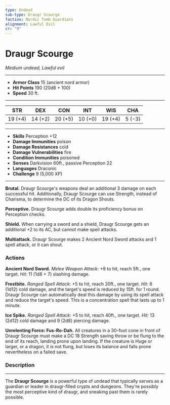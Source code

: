 ```yaml
---
type: Undead
sub-type: Draugr Scourge
faction: Nordic Tomb Guardians
alignment: Lawful Evil
cr: "9"
---
```

# Draugr Scourge
*Medium undead, Lawful evil*  
___  
- **Armor Class** 15 (ancient nord armor)  
- **Hit Points** 190 (20d8 + 100)  
- **Speed** 30 ft.  
___  
| **STR** | **DEX** | **CON** | **INT** | **WIS** | **CHA** |  
|:-------:|:-------:|:-------:|:-------:|:-------:|:-------:|  
| 19 (+4) | 14 (+2) | 20 (+5) | 10 (+0) | 19 (+4) | 5 (-3) |  
___  
- **Skills** Perception +12  
- **Damage Immunities** poison  
- **Damage Resistances** cold  
- **Damage Vulnerabilities** fire  
- **Condition Immunities** poisoned  
- **Senses** Darkvision 60ft., passive Perception 22  
- **Languages** Draconic  
- **Challenge** 9 (5,000 XP)  
___  
**Brutal.** Draugr Scourge's weapons deal an additional 3 damage on each successful hit. Additionally, Draugr Scourge can use Strength, instead of Charisma, to determine the DC of its Dragon Shouts.  

**Perceptive.** Draugr Scourge adds double its proficiency bonus on Perception checks.  

**Shield.** When carrying a sword and a shield, Draugr Scourge gets an additional +2 to its AC, but cannot make spell attacks.  

**Multiattack.** Draugr Scourge makes 2 Ancient Nord Sword attacks and 1 spell attack, or it can shout.  

### Actions  

**Ancient Nord Sword.** *Melee Weapon Attack:* +8 to hit, reach 5ft., one target. *Hit:* 11 (1d8 + 7) slashing damage.  

**Frostbite.** *Ranged Spell Attack:* +5 to hit, reach 20ft., one target. *Hit:* 6 (1d12) cold damage, and the target's speed is reduced by 15ft. for 1 round. Draugr Scourge can automatically deal this damage by using its spell attack and reduce the target's speed. This is a concentration spell that lasts up to 1 minute.  

**Ice Spike.** *Ranged Spell Attack:* +5 to hit, reach 40ft., one target. *Hit:* 13 (2d12) cold damage and 9 (2d8) piercing damage.  

**Unrelenting Force: Fus-Ro-Dah.** All creatures in a 30-foot cone in front of Draugr Scourge must make a DC 18 Strength saving throw or be flung to the end of its reach, landing prone upon landing. If the creature is Huge or larger, or a dragon, it is not flung, but loses its balance and falls prone nevertheless on a failed save.  

### Description
---
The **Draugr Scourge** is a powerful type of undead that typically serves as a guardian or leader in draugr-filled crypts and dungeons. They're possibly the most perceptive kind of draugr, and sneaking past them is rarely possible.